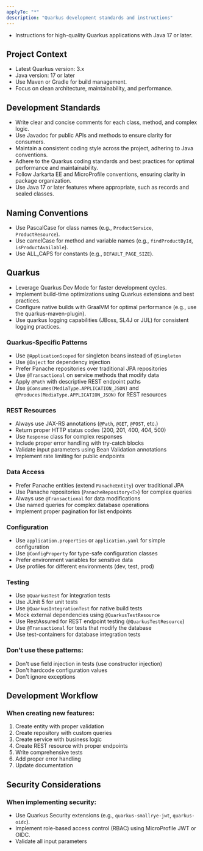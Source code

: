 ```yaml
---
applyTo: "*"
description: "Quarkus development standards and instructions"
---
```


- Instructions for high-quality Quarkus applications with Java 17 or later.

## Project Context

- Latest Quarkus version: 3.x
- Java version: 17 or later
- Use Maven or Gradle for build management.
- Focus on clean architecture, maintainability, and performance.

## Development Standards

- Write clear and concise comments for each class, method, and complex logic.
- Use Javadoc for public APIs and methods to ensure clarity for consumers.
- Maintain a consistent coding style across the project, adhering to Java conventions.
- Adhere to the Quarkus coding standards and best practices for optimal performance and maintainability.
- Follow Jarkarta EE and MicroProfile conventions, ensuring clarity in package organization.
- Use Java 17 or later features where appropriate, such as records and sealed classes.

## Naming Conventions

- Use PascalCase for class names (e.g., `ProductService`, `ProductResource`).
- Use camelCase for method and variable names (e.g., `findProductById`, `isProductAvailable`).
- Use ALL_CAPS for constants (e.g., `DEFAULT_PAGE_SIZE`).

## Quarkus

- Leverage Quarkus Dev Mode for faster development cycles.
- Implement build-time optimizations using Quarkus extensions and best practices.
- Configure native builds with GraalVM for optimal performance (e.g., use the quarkus-maven-plugin).
- Use quarkus logging capabilities (JBoss, SL4J or JUL) for consistent logging practices.

### Quarkus-Specific Patterns

- Use `@ApplicationScoped` for singleton beans instead of `@Singleton`
- Use `@Inject` for dependency injection
- Prefer Panache repositories over traditional JPA repositories
- Use `@Transactional` on service methods that modify data
- Apply `@Path` with descriptive REST endpoint paths
- Use `@Consumes(MediaType.APPLICATION_JSON)` and `@Produces(MediaType.APPLICATION_JSON)` for REST resources

### REST Resources

- Always use JAX-RS annotations (`@Path`, `@GET`, `@POST`, etc.)
- Return proper HTTP status codes (200, 201, 400, 404, 500)
- Use `Response` class for complex responses
- Include proper error handling with try-catch blocks
- Validate input parameters using Bean Validation annotations
- Implement rate limiting for public endpoints

### Data Access

- Prefer Panache entities (extend `PanacheEntity`) over traditional JPA
- Use Panache repositories (`PanacheRepository<T>`) for complex queries
- Always use `@Transactional` for data modifications
- Use named queries for complex database operations
- Implement proper pagination for list endpoints

### Configuration

- Use `application.properties` or `application.yaml` for simple configuration
- Use `@ConfigProperty` for type-safe configuration classes
- Prefer environment variables for sensitive data
- Use profiles for different environments (dev, test, prod)

### Testing

- Use `@QuarkusTest` for integration tests
- Use JUnit 5 for unit tests
- Use `@QuarkusIntegrationTest` for native build tests
- Mock external dependencies using `@QuarkusTestResource`
- Use RestAssured for REST endpoint testing (`@QuarkusTestResource`)
- Use `@Transactional` for tests that modify the database
- Use test-containers for database integration tests

### Don't use these patterns:

- Don't use field injection in tests (use constructor injection)
- Don't hardcode configuration values
- Don't ignore exceptions

## Development Workflow

### When creating new features:

1. Create entity with proper validation
2. Create repository with custom queries
3. Create service with business logic
4. Create REST resource with proper endpoints
5. Write comprehensive tests
6. Add proper error handling
7. Update documentation

## Security Considerations

### When implementing security:

- Use Quarkus Security extensions (e.g., `quarkus-smallrye-jwt`, `quarkus-oidc`).
- Implement role-based access control (RBAC) using MicroProfile JWT or OIDC.
- Validate all input parameters
